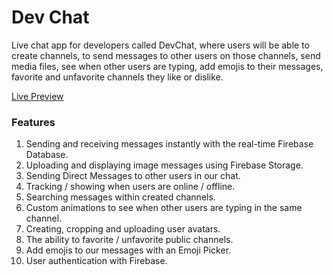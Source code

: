 # Dev Chat

Live chat app for developers called DevChat, where users will be able to create channels, to send messages to other users on those channels, send media files, see when other users are typing, add emojis to their messages, favorite and unfavorite channels they like or dislike.

[Live Preview](https://devchatreact.herokuapp.com)

### Features

1. Sending and receiving messages instantly with the real-time Firebase Database.
2. Uploading and displaying image messages using Firebase Storage.
3. Sending Direct Messages to other users in our chat.
4. Tracking / showing when users are online / offline.
5. Searching messages within created channels.
6. Custom animations to see when other users are typing in the same channel.
7. Creating, cropping and uploading user avatars.
8. The ability to favorite / unfavorite public channels.
9. Add emojis to our messages with an Emoji Picker.
10. User authentication with Firebase.
